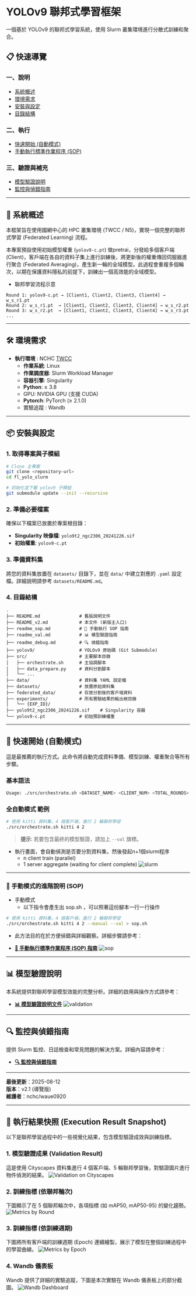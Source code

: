 # YOLOv9 聯邦式學習框架

一個基於 YOLOv9 的聯邦式學習系統，使用 Slurm 叢集環境進行分散式訓練和聚合。

## 📋 快速導覽

### 一、說明
- [系統概述](#-系統概述)
- [環境需求](#-環境需求)
- [安裝與設定](#-安裝與設定)
- [目錄結構](#-目錄結構)

### 二、執行
- [快速開始 (自動模式)](#-快速開始-自動模式)
- [手動執行標準作業程序 (SOP)](#-手動執行標準作業程序-sop)

### 三、驗證與補充
- [模型驗證說明](#-模型驗證說明)
- [監控與偵錯指南](#-監控與偵錯指南)

---

## 🎯 系統概述

本框架旨在使用國網中心的 HPC 叢集環境 (TWCC / N5)，實現一個完整的聯邦式學習 (Federated Learning) 流程。

本專案預設使用初始模型權重 (`yolov9-c.pt`) 做pretrai，分發給多個客戶端 (Client)，客戶端在各自的資料子集上進行訓練後，將更新後的權重傳回伺服器進行聚合 (Federated Averaging)，產生新一輪的全域模型。此過程會重複多個輪次，以期在保護資料隱私的前提下，訓練出一個高效能的全域模型。

* 聯邦學習流程示意
```
Round 1: yolov9-c.pt → [Client1, Client2, Client3, Client4] → w_s_r1.pt
Round 2: w_s_r1.pt  → [Client1, Client2, Client3, Client4] → w_s_r2.pt
Round 3: w_s_r2.pt  → [Client1, Client2, Client3, Client4] → w_s_r3.pt
...
```

---

## 🛠️ 環境需求
- **執行環境** : NCHC [TWCC](https://www.nchc.org.tw/Page?itemid=6&mid=10)
  - **作業系統**: Linux
  - **作業調度器**: Slurm Workload Manager
  - **容器引擎**: Singularity
  - **Python**: ≥ 3.8
  - GPU: NVIDIA GPU (支援 CUDA)
  - **Pytorch**: PyTorch (≥ 2.1.0)
  - 實驗追蹤 : Wandb 

---

## 📦 安裝與設定

### 1. 取得專案與子模組
```bash
# Clone 主專案
git clone <repository-url>
cd fl_yolo_slurm

# 初始化並下載 yolov9 子模組
git submodule update --init --recursive
```

### 2. 準備必要檔案
確保以下檔案已放置於專案根目錄：
- **Singularity 映像檔**: `yolo9t2_ngc2306_20241226.sif`
- **初始權重**: `yolov9-c.pt`

### 3. 準備資料集
將您的資料集放置在 `datasets/` 目錄下，並在 `data/` 中建立對應的 `.yaml` 設定檔。詳細說明請參考 `datasets/README.md`。

### 4. 目錄結構
```
.
├── README.md               # 舊版說明文件
├── README_v2.md            # 本文件 (新版主入口)
├── readme_sop.md           # 📖 手動執行 SOP 指南
├── readme_val.md           # 📊 模型驗證指南
├── readme_debug.md         # 🔍 偵錯指南
├── yolov9/                 # YOLOv9 原始碼 (Git Submodule)
├── src/                    # 主要腳本目錄
│   ├── orchestrate.sh      # 主協調腳本
│   ├── data_prepare.py     # 資料分割腳本
│   └── ...
├── data/                   # 資料集 YAML 設定檔
├── datasets/               # 放置原始資料集
├── federated_data/         # 存放分割後的客戶端資料
├── experiments/            # 所有實驗結果的輸出根目錄
│   └── {EXP_ID}/
├── yolo9t2_ngc2306_20241226.sif    # Singularity 容器
└── yolov9-c.pt             # 初始預訓練權重
```



---

## 🚀 快速開始 (自動模式)

這是最推薦的執行方式。此命令將自動完成資料準備、模型訓練、權重聚合等所有步驟。

### 基本語法
```bash
Usage: ./src/orchestrate.sh <DATASET_NAME> <CLIENT_NUM> <TOTAL_ROUNDS> [--manual] [--val]
```
### 全自動模式 範例
```bash
# 使用 kitti 資料集，4 個客戶端，進行 2 輪聯邦學習
./src/orchestrate.sh kitti 4 2
```
> **提示**: 若要包含最終的模型驗證，請加上 `--val` 旗標。
* 執行畫面，會自動偵測是否要分割資料集，然後發起n+1個slurm程序
    * n client train (parallel)
    * 1 server aggregate  (waiting for client complete)
![slurm](pics/sim10k_c4_r5_slurm.png)
---

### 📖 手動模式的進階說明 (SOP)
* 手動模式
    - 以下指令會產生出 sop.sh ，可以照著這份腳本一行一行操作
```bash
# 使用 kitti 資料集，4 個客戶端，進行 2 輪聯邦學習
./src/orchestrate.sh kitti 4 2 --manual --val > sop.sh
```

* 此方法目的在於方便偵錯與詳細觀察。詳細步驟請參考：
- **[📖 手動執行標準作業程序 (SOP) 指南](./readme_sop.md)**
![sop](pics/kitti_c4_r5_sop.png)

---

## 📊 模型驗證說明

本系統提供對聯邦學習模型效能的完整分析。詳細的啟用與操作方式請參考：
- **[📊 模型驗證說明文件](./readme_val.md)**
![validation](pics/kitti_c4_r3_val.png)

---

## 🔍 監控與偵錯指南

提供 Slurm 監控、日誌檢查和常見問題的解決方案。詳細內容請參考：
- **[🔍 監控與偵錯指南](./readme_debug.md)**


---
**最後更新**：2025-08-12  
**版本**：v2.1 (導覽版)  
**維護者**：nchc/waue0920

---

## 📸 執行結果快照 (Execution Result Snapshot)

以下是聯邦學習過程中的一些視覺化結果，包含模型驗證成效與訓練指標。

### 1. 模型驗證成果 (Validation Result)
這是使用 Cityscapes 資料集進行 4 個客戶端、5 輪聯邦學習後，對驗證圖片進行物件偵測的結果。
![Validation on Cityscapes](pics/cityscape_c4_r5_val.jpg)

### 2. 訓練指標 (依聯邦輪次)
下圖顯示了在 5 個聯邦輪次中，各項指標 (如 mAP50, mAP50-95) 的變化趨勢。
![Metrics by Round](pics/cityscape_c4_r5_e50_byRound.png)

### 3. 訓練指標 (依訓練週期)
下圖將所有客戶端的訓練週期 (Epoch) 連續繪製，展示了模型在整個訓練過程中的學習曲線。
![Metrics by Epoch](pics/cityscape_c4_r5_e50_byEpoch.png)

### 4. Wandb 儀表板
Wandb 提供了詳細的實驗追蹤，下圖是本次實驗在 Wandb 儀表板上的部分截圖。
![Wandb Dashboard](pics/cityscape_c4_r5_e50_Wandb.png)
